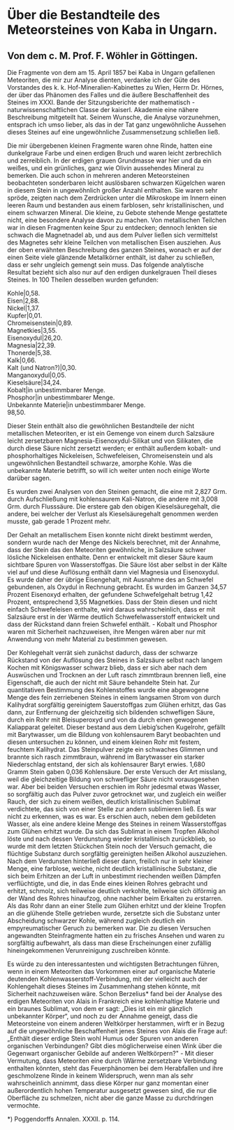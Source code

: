 # Über die Bestandteile des Meteorsteines von Kaba in Ungarn.

## Von dem c. M. Prof. F. Wöhler in Göttingen.

Die Fragmente von dem am 15. April 1857 bei Kaba in Ungarn gefallenen Meteoriten, die mir zur Analyse dienten, verdanke ich der Güte des Vorstandes des k. k. Hof-Mineralien-Kabinettes zu Wien, Herrn Dr. Hörnes, der über das Phänomen des Falles und die äußere Beschaffenheit des Steines im XXXI. Bande der Sitzungsberichte der mathematisch - naturwissenschaftlichen Classe der kaiserl. Akademie eine nähere Beschreibung mitgeteilt hat. Seinem Wunsche, die Analyse vorzunehmen, entsprach ich umso lieber, als das in der Tat ganz ungewöhnliche Aussehen dieses Steines auf eine ungewöhnliche Zusammensetzung schließen ließ.

Die mir übergebenen kleinen Fragmente waren ohne Rinde, hatten eine dunkelgraue Farbe und einen erdigen Bruch und waren leicht zerbrechlich und zerreiblich. In der erdigen grauen Grundmasse war hier und da ein weißes, und ein grünliches, ganz wie Olivin aussehendes Mineral zu bemerken. Die auch schon in mehreren anderen Meteorsteinen beobachteten sonderbaren leicht auslösbaren schwarzen Kügelchen waren in diesem Stein in ungewöhnlich großer Anzahl enthalten. Sie waren sehr spröde, zeigten nach dem Zerdrücken unter die Mikroskope im Innern einen leeren Raum und bestanden aus einem farblosen, sehr kristallinischen, und einem schwarzen Mineral. Die kleine, zu Gebote stehende Menge gestattete nicht, eine besondere Analyse davon zu machen. Von metallischen Teilchen war in diesen Fragmenten keine Spur zu entdecken; dennoch lenkten sie schwach die Magnetnadel ab, und aus dem Pulver ließen sich vermittelst des Magnetes sehr kleine Teilchen von metallischen Eisen ausziehen. Aus der oben erwähnten Beschreibung des ganzen Steines, wonach er auf der einen Seite viele glänzende Metallkörner enthält, ist daher zu schließen, dass er sehr ungleich gemengt sein muss. Das folgende analytische Resultat bezieht sich also nur auf den erdigen dunkelgrauen Theil dieses Steines. In 100 Theilen desselben wurden gefunden:

Kohle|0,58.  
Eisen|2,88.  
Nickel|1,37.  
Kupfer|0,01.  
Chromeisenstein|0,89.  
Magnetkies|3,55.  
Eisenoxydul|26,20.  
Magnesia|22,39.  
Thonerde|5,38.  
Kalk|0,66.  
Kalt (und Natron?)|0,30.  
Manganoxydul|0,05.  
Kieselsäure|34,24.  
Kobalt|in unbestimmbarer Menge.  
Phosphor|in unbestimmbarer Menge.  
Unbekannte Materie|in unbestimmbarer Menge.  
98,50.

Dieser Stein enthält also die gewöhnlichen Bestandteile der nicht metallischen Meteoriten, er ist ein Gemenge von einem durch Salzsäure leicht zersetzbaren Magnesia-Eisenoxydul-Silikat und von Silikaten, die durch diese Säure nicht zersetzt werden; er enthält außerdem kobalt- und phosphorhaltiges Nickeleisen, Schwefeleisen, Chromeisenstein und als ungewöhnlichen Bestandteil schwarze, amorphe Kohle. Was die unbekannte Materie betrifft, so will ich weiter unten noch einige Worte darüber sagen.

Es wurden zwei Analysen von den Steinen gemacht, die eine mit 2,827 Grm. durch Aufschließung mit kohlensaurem Kali-Natron, die andere mit 3,008 Grm. durch Flusssäure. Die erstere gab den obigen Kieselsäuregehalt, die andere, bei welcher der Verlust als Kieselsäuregehalt genommen werden musste, gab gerade 1 Prozent mehr.

Der Gehalt an metallischem Eisen konnte nicht direkt bestimmt werden, sondern wurde nach der Menge des Nickels berechnet, mit der Annahme, dass der Stein das den Meteoriten gewöhnliche, in Salzsäure schwer lösliche Nickeleisen enthalte. Denn er entwickelt mit dieser Säure kaum sichtbare Spuren von Wasserstoffgas. Die Säure löst aber selbst in der Kälte viel auf und diese Auflösung enthält dann viel Magnesia und Eisenoxydul. Es wurde daher der übrige Eisengehalt, mit Ausnahme des an Schwefel gebundenen, als Oxydul in Rechnung gebracht. Es wurden im Ganzen 34,57 Prozent Eisenoxyd erhalten, der gefundene Schwefelgehalt betrug 1,42 Prozent, entsprechend 3,55 Magnetkies. Dass der Stein diesen und nicht einfach Schwefeleisen enthalte, wird daraus wahrscheinlich, dass er mit Salzsäure erst in der Wärme deutlich Schwefelwasserstoff entwickelt und dass der Rückstand dann freien Schwefel enthält. - Kobalt und Phosphor waren mit Sicherheit nachzuweisen, ihre Mengen wären aber nur mit Anwendung von mehr Material zu bestimmen gewesen.

Der Kohlegehalt verrät sieh zunächst dadurch, dass der schwarze Rückstand von der Auflösung des Steines in Salzsäure selbst nach langem Kochen mit Königswasser schwarz blieb, dass er sich aber nach dem Auswüschen und Trocknen an der Luft rasch zimmtbraun brennen ließ, eine Eigenschaft, die auch der nicht mit Säure behandelte Stein hat. Zur quantitativen Bestimmung des Kohlenstoffes wurde eine abgewogene Menge des fein zerriebenen Steines in einem langsamen Strom von durch Kalihydrat sorgfältig gereinigtem Sauerstoffgas zum Glühen erhitzt, das Gas dann, zur Entfernung der gleichzeitig sich bildenden schwefligen Säure, durch ein Rohr mit Bleisuperoxyd und von da durch einen gewogenen Kaliapparat geleitet. Dieser bestand aus dem Liebig’schen Kugelrohr, gefällt mit Barytwasser, um die Bildung von kohlensaurem Baryt beobachten und diesen untersuchen zu können, und einem kleinen Rohr mit festem, feuchtem Kalihydrat. Das Steinpulver zeigte ein schwaches Glimmen und brannte sich rasch zimmtbraun, während im Barytwasser ein starker Niederschlag entstand, der sich als kohlensaurer Baryt erwies. 1,680 Gramm Stein gaben 0,036 Kohlensäure. Der erste Versuch der Art misslang, weil die gleichzeitige Bildung von schwefliger Säure nicht vorausgesehen war. Aber bei beiden Versuchen erschien im Rohr jedesmal etwas Wasser, so sorgfältig auch das Pulver zuvor getrocknet war, und zugleich ein weißer Rauch, der sich zu einem weißen, deutlich kristallinischen Sublimat verdichtete, das sich von einer Stelle zur andern sublimieren ließ. Es war nicht zu erkennen, was es war. Es erschien auch, neben dem gebildeten Wasser, als eine andere kleine Menge des Steines in reinem Wasserstoffgas zum Glühen erhitzt wurde. Da sich das Sublimat in einem Tropfen Alkohol löste und nach dessen Verdunstung wieder kristallinisch zurückblieb, so wurde mit dem letzten Stückchen Stein noch der Versuch gemacht, die flüchtige Substanz durch sorgfältig gereinigten heißen Alkohol auszuziehen. Nach dem Verdunsten hinterließ dieser dann, freilich nur in sehr kleiner Menge, eine farblose, weiche, nicht deutlich kristallinische Substanz, die sich beim Erhitzen an der Luft in unbestimmt riechenden weißen Dämpfen verflüchtigte, und die, in das Ende eines kleinen Rohres gebracht und erhitzt, schmolz, sich teilweise deutlich verkohlte, teilweise sich ölförmig an der Wand des Rohres hinaufzog, ohne nachher beim Erkalten zu erstarren. Als das Rohr dann an einer Stelle zum Glühen erhitzt und der kleine Tropfen an die glühende Stelle getrieben wurde, zersetzte sich die Substanz unter Abscheidung schwarzer Kohle, während zugleich deutlich ein empyreumatischer Geruch zu bemerken war. Die zu diesen Versuchen angewandten Steinfragmente hatten ein zu frisches Ansehen und waren zu sorgfältig aufbewahrt, als dass man diese Erscheinungen einer zufällig hineingekommenen Verunreinigung zuschreiben könnte.

Es würde zu den interessantesten und wichtigsten Betrachtungen führen, wenn in einem Meteoriten das Vorkommen einer auf organische Materie deutenden Kohlenwasserstoff-Verbindung, mit der vielleicht auch der Kohlengehalt dieses Steines im Zusammenhang stehen könnte, mit Sicherheit nachzuweisen wäre. Schon Berzelius* fand bei der Analyse des erdigen Meteoriten von Alais in Frankreich eine kohlenhaltige Materie und ein braunes Sublimat, von dem er sagt: „Dies ist ein mir gänzlich unbekannter Körper“, und noch zu der Annahme geneigt, dass die Meteorsteine von einem anderen Weltkörper herstammen, wirft er in Bezug auf die ungewöhnliche Beschaffenheit jenes Steines von Alais die Frage auf: „Enthält dieser erdige Stein wohl Humus oder Spuren von anderen organischen Verbindungen? Gibt dies möglicherweise einen Wink über die Gegenwart organischer Gebilde auf anderen Weltkörpern?" - Mit dieser Vermutung, dass Meteoriten eine durch \Wärme zersetzbare Verbindung enthalten könnten, steht das Feuerphänomen bei dem Herabfallen und ihre geschmolzene Rinde in keinem Widerspruch, wenn man als sehr wahrscheinlich annimmt, dass diese Körper nur ganz momentan einer außerordentlich hohen Temperatur ausgesetzt gewesen sind, die nur die Oberfläche zu schmelzen, nicht aber die ganze Masse zu durchdringen vermochte.

*) Poggendorffs Annalen. XXXII. p. 114.
